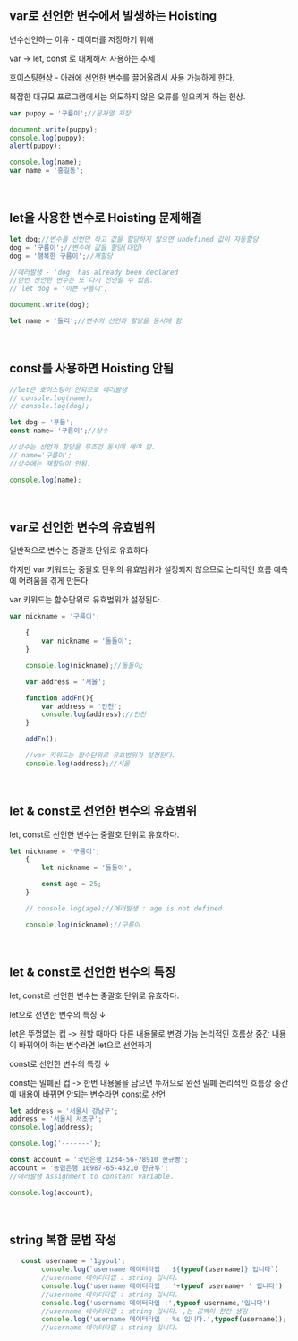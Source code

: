 ## __var로 선언한 변수에서 발생하는 Hoisting__
변수선언하는 이유 - 데이터를 저장하기 위해

var -> let, const 로 대체해서 사용하는 추세

호이스팅현상 - 아래에 선언한 변수를 끌어올려서 사용 가능하게 한다.

복잡한 대규모 프로그램에서는 의도하지 않은 오류를 일으키게 하는 현상.

```js
var puppy = '구름이';//문자열 저장

document.write(puppy);
console.log(puppy);
alert(puppy);

console.log(name);
var name = '홍길동';
```
<br>

## __let을 사용한 변수로 Hoisting 문제해결__

```js
let dog;//변수를 선언만 하고 값을 할당하지 않으면 undefined 값이 자동할당.
dog = '구름이';//변수에 값을 할당(대입)
dog = '행복한 구름이';//재할당

//에러발생 - 'dog' has already been declared
//한번 선언한 변수는 또 다시 선언할 수 없음.
// let dog = '이쁜 구름이';

document.write(dog);

let name = '둘리';//변수의 선언과 할당을 동시에 함.
```
<br>

## __const를 사용하면 Hoisting 안됨__

```js
//let은 호이스팅이 안되므로 에러발생
// console.log(name);
// console.log(dog);

let dog = '푸들';
const name= '구름이';//상수

//상수는 선언과 할당을 무조건 동시에 해야 함.
// name='구름이';
//상수에는 재할당이 안됨. 

console.log(name);
```
<br>

## __var로 선언한 변수의 유효범위__

일반적으로 변수는 중괄호 단위로 유효하다. 

하지만 var 키워드는 중괄호 단위의 유효범위가 설정되지 않으므로 논리적인 흐름 예측에 어려움을 겪게 만든다.

var 키워드는 함수단위로 유효범위가 설정된다.

```js
var nickname = '구름이';

    {
        var nickname = '돌돌이';
    }

    console.log(nickname);//돌돌이;

    var address = '서울';

    function addFn(){
        var address = '인천';
        console.log(address);//인천
    }

    addFn();

    //var 키워드는 함수단위로 유효범위가 설정된다.
    console.log(address);//서울
```
<br>

## __let & const로 선언한 변수의 유효범위__

let, const로 선언한 변수는 중괄호 단위로 유효하다.

```js
let nickname = '구름이';
    {
        let nickname = '돌돌이';

        const age = 25;
    }

    // console.log(age);//에러발생 : age is not defined

    console.log(nickname);//구름이
```
<br>

## __let & const로 선언한 변수의 특징__

let, const로 선언한 변수는 중괄호 단위로 유효하다.

let으로 선언한 변수의 특징 ↓

let은 뚜껑없는 컵 -> 원할 때마다 다른 내용물로 변경 가능
논리적인 흐름상 중간 내용이 바뀌어야 하는 변수라면 let으로 선언하기

const로 선언한 변수의 특징 ↓

const는 밀폐된 컵 -> 한번 내용물을 담으면 뚜꺼으로 완전 밀폐
논리적인 흐름상 중간에 내용이 바뀌면 안되는 변수라면 const로 선언

```js
let address = '서울시 강남구';
address = '서울시 서초구';
console.log(address);

console.log('-------');

const account = '국민은행 1234-56-78910 한규빵';
account = '농협은행 10987-65-43210 한규투';
//에러발생 Assignment to constant variable.

console.log(account);
```
<br>

## __string 복합 문법 작성__

```js
   const username = '1gyou1';
        console.log(`username 데이터타입 : ${typeof(username)} 입니다`)
        //username 데이터타입 : string 입니다.
        console.log('username 데이터타입 : '+typeof username+ ' 입니다')
        //username 데이터타입 : string 입니다.
        console.log('username 데이터타입 :',typeof username,'입니다')
        //username 데이터타입 : string 입니다. ,는 공백이 한칸 생김
        console.log('username 데이터타입 : %s 입니다.',typeof(username));
        //username 데이터타입 : string 입니다.
```